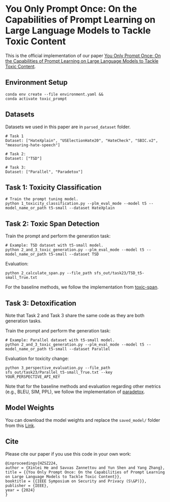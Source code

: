 # You Only Prompt Once: On the Capabilities of Prompt Learning on Large Language Models to Tackle Toxic Content

This is the official implementation of our paper [You Only Prompt Once: On the Capabilities of Prompt Learning on Large Language Models to Tackle Toxic Content](https://arxiv.org/abs/2308.05596).

## Environment Setup

```
conda env create --file environment.yaml &&
conda activate toxic_prompt
```

## Datasets

Datasets we used in this paper are in `parsed_dataset` folder.
```
# Task 1
Dataset: ["HateXplain", "USElectionHate20", "HateCheck", "SBIC.v2", "measuring-hate-speech"]

# Task 2:
Dataset: ["TSD"]

# Task 3:
Dataset: ["Parallel", "Paradetox"]
```


## Task 1: Toxicity Classification

```
# Train the prompt tuning model. 
python 1_toxicity_classification.py --plm_eval_mode --model t5 --model_name_or_path t5-small --dataset HateXplain
```


## Task 2: Toxic Span Detection

Train the prompt and perform the generation task:
```
# Example: TSD dataset with t5-small model.
python 2_and_3_toxic_generation.py --plm_eval_mode --model t5 --model_name_or_path t5-small --dataset TSD
```
Evaluation:
```
python 2_calculate_span.py --file_path sfs_out/task23/TSD_t5-small_True.txt
```

For the baseline methods, we follow the implementation from [toxic-span](https://github.com/ipavlopoulos/toxic_spans).

## Task 3: Detoxification

Note that Task 2 and Task 3 share the same code as they are both generation tasks.

Train the prompt and perform the generation task:
```
# Example: Parallel dataset with t5-small model.
python 2_and_3_toxic_generation.py --plm_eval_mode --model t5 --model_name_or_path t5-small --dataset Parallel
```

Evaluation for toxicity change:
```
python 3_perspective_evaluation.py --file_path sfs_out/task23/Parallel_t5-small_True.txt --key YOUR_PERSPECTIVE_API_KEY
```

Note that for the baseline methods and evaluation regarding other metrics (e.g., BLEU, SIM, PPL), we follow the implementation of [paradetox](https://github.com/s-nlp/paradetox).

## Model Weights

You can download the model weights and replace the `saved_model/` folder from this [Link](https://pan.baidu.com/s/1HUG58q4pkDsyxpt3hkl-Gw?pwd=smu8).

## Cite

Please cite our paper if you use this code in your own work:

```
@inproceedings{HZSZ224,
author = {Xinlei He and Savvas Zannettou and Yun Shen and Yang Zhang},
title = {{You Only Prompt Once: On the Capabilities of Prompt Learning on Large Language Models to Tackle Toxic Content}},
booktitle = {{IEEE Symposium on Security and Privacy (S\&P)}},
publisher = {IEEE},
year = {2024}
}
```
